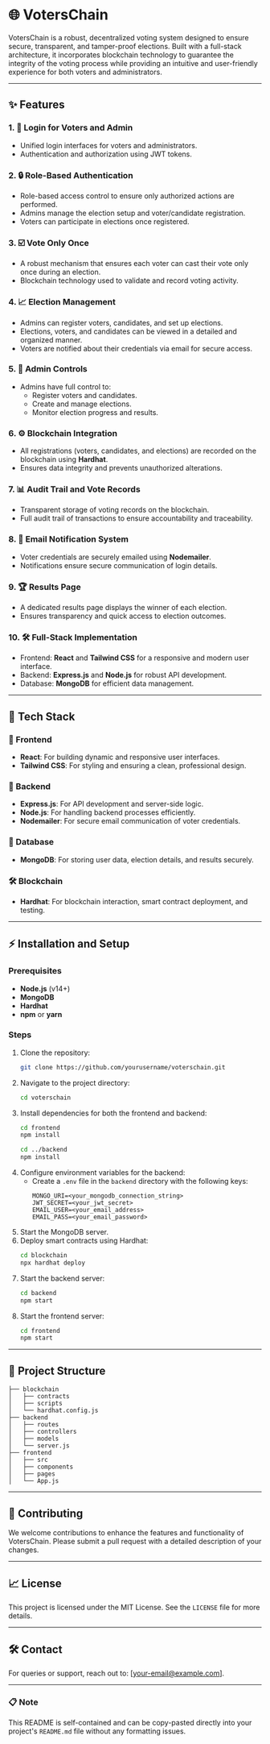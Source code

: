 # 🌐 VotersChain

VotersChain is a robust, decentralized voting system designed to ensure secure, transparent, and tamper-proof elections. Built with a full-stack architecture, it incorporates blockchain technology to guarantee the integrity of the voting process while providing an intuitive and user-friendly experience for both voters and administrators.

---

## ✨ Features

### 1. 🔐 **Login for Voters and Admin**
   - Unified login interfaces for voters and administrators.
   - Authentication and authorization using JWT tokens.

### 2. 🔒 **Role-Based Authentication**
   - Role-based access control to ensure only authorized actions are performed.
   - Admins manage the election setup and voter/candidate registration.
   - Voters can participate in elections once registered.

### 3. ☑️ **Vote Only Once**
   - A robust mechanism that ensures each voter can cast their vote only once during an election.
   - Blockchain technology used to validate and record voting activity.

### 4. 📈 **Election Management**
   - Admins can register voters, candidates, and set up elections.
   - Elections, voters, and candidates can be viewed in a detailed and organized manner.
   - Voters are notified about their credentials via email for secure access.

### 5. 👥 **Admin Controls**
   - Admins have full control to:
     - Register voters and candidates.
     - Create and manage elections.
     - Monitor election progress and results.

### 6. ⚙️ **Blockchain Integration**
   - All registrations (voters, candidates, and elections) are recorded on the blockchain using **Hardhat**.
   - Ensures data integrity and prevents unauthorized alterations.

### 7. 📊 **Audit Trail and Vote Records**
   - Transparent storage of voting records on the blockchain.
   - Full audit trail of transactions to ensure accountability and traceability.

### 8. 📧 **Email Notification System**
   - Voter credentials are securely emailed using **Nodemailer**.
   - Notifications ensure secure communication of login details.

### 9. 🏆 **Results Page**
   - A dedicated results page displays the winner of each election.
   - Ensures transparency and quick access to election outcomes.

### 10. 🛠️ **Full-Stack Implementation**
   - Frontend: **React** and **Tailwind CSS** for a responsive and modern user interface.
   - Backend: **Express.js** and **Node.js** for robust API development.
   - Database: **MongoDB** for efficient data management.

---

## 🔧 Tech Stack

### 🎨 Frontend
- **React**: For building dynamic and responsive user interfaces.
- **Tailwind CSS**: For styling and ensuring a clean, professional design.

### 🚀 Backend
- **Express.js**: For API development and server-side logic.
- **Node.js**: For handling backend processes efficiently.
- **Nodemailer**: For secure email communication of voter credentials.

### 📃 Database
- **MongoDB**: For storing user data, election details, and results securely.

### 🛠️ Blockchain
- **Hardhat**: For blockchain interaction, smart contract deployment, and testing.

---

## ⚡️ Installation and Setup

### Prerequisites
- **Node.js** (v14+)
- **MongoDB**
- **Hardhat**
- **npm** or **yarn**

### Steps
1. Clone the repository:
   ```bash
   git clone https://github.com/yourusername/voterschain.git
   ```
2. Navigate to the project directory:
   ```bash
   cd voterschain
   ```
3. Install dependencies for both the frontend and backend:
   ```bash
   cd frontend
   npm install

   cd ../backend
   npm install
   ```
4. Configure environment variables for the backend:
   - Create a `.env` file in the `backend` directory with the following keys:
     ```env
     MONGO_URI=<your_mongodb_connection_string>
     JWT_SECRET=<your_jwt_secret>
     EMAIL_USER=<your_email_address>
     EMAIL_PASS=<your_email_password>
     ```
5. Start the MongoDB server.
6. Deploy smart contracts using Hardhat:
   ```bash
   cd blockchain
   npx hardhat deploy
   ```
7. Start the backend server:
   ```bash
   cd backend
   npm start
   ```
8. Start the frontend server:
   ```bash
   cd frontend
   npm start
   ```

---

## 🔄 Project Structure
```
├── blockchain
│   ├── contracts
│   ├── scripts
│   └── hardhat.config.js
├── backend
│   ├── routes
│   ├── controllers
│   ├── models
│   └── server.js
├── frontend
│   ├── src
│   ├── components
│   ├── pages
│   └── App.js
```

---

## 📢 Contributing
We welcome contributions to enhance the features and functionality of VotersChain. Please submit a pull request with a detailed description of your changes.

---

## 📈 License
This project is licensed under the MIT License. See the `LICENSE` file for more details.

---

## 🛠️ Contact
For queries or support, reach out to: [your-email@example.com].

---

### 📋 Note
This README is self-contained and can be copy-pasted directly into your project's `README.md` file without any formatting issues.


